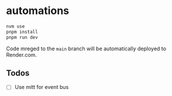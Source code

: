 # automations

```bash
nvm use
pnpm install
pnpm run dev
```

Code mreged to the `main` branch will be automatically deployed to Render.com.

## Todos

- [ ] Use mitt for event bus
